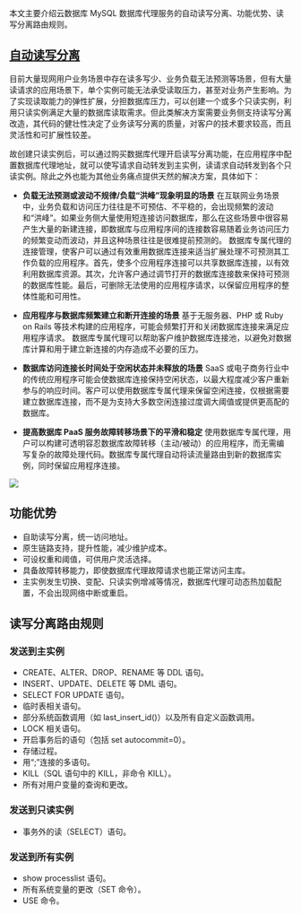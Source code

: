 本文主要介绍云数据库 MySQL 数据库代理服务的自动读写分离、功能优势、读写分离路由规则。

## [自动读写分离](id:zddxfl)
目前大量现网用户业务场景中存在读多写少、业务负载无法预测等场景，但有大量读请求的应用场景下，单个实例可能无法承受读取压力，甚至对业务产生影响。为了实现读取能力的弹性扩展，分担数据库压力，可以创建一个或多个只读实例，利用只读实例满足大量的数据库读取需求。但此类解决方案需要业务侧支持读写分离改造，其代码的健壮性决定了业务读写分离的质量，对客户的技术要求较高，而且灵活性和可扩展性较差。

故创建只读实例后，可以通过购买数据库代理开启读写分离功能，在应用程序中配置数据库代理地址，就可以使写请求自动转发到主实例，读请求自动转发到各个只读实例。除此之外也能为其他业务痛点提供天然的解决方案，具体如下：

- **负载无法预测或波动不规律/负载“洪峰”现象明显的场景**
在互联网业务场景中，业务负载和访问压力往往是不可预估、不平稳的，会出现频繁的波动和“洪峰”。如果业务侧大量使用短连接访问数据库，那么在这些场景中很容易产生大量的新建连接，即数据库与应用程序间的连接数容易随着业务访问压力的频繁变动而波动，并且这种场景往往是很难提前预测的。
数据库专属代理的连接管理，使客户可以通过有效重用数据库连接来适当扩展处理不可预测其工作负载的应用程序。首先，使多个应用程序连接可以共享数据库连接，以有效利用数据库资源。其次，允许客户通过调节打开的数据库连接数来保持可预测的数据库性能。最后，可删除无法使用的应用程序请求，以保留应用程序的整体性能和可用性。

- **应用程序与数据库频繁建立和断开连接的场景**
基于无服务器、PHP 或 Ruby on Rails 等技术构建的应用程序，可能会频繁打开和关闭数据库连接来满足应用程序请求。
数据库专属代理可以帮助客户维护数据库连接池，以避免对数据库计算和用于建立新连接的内存造成不必要的压力。

- **数据库访问连接长时间处于空闲状态并未释放的场景**
SaaS 或电子商务行业中的传统应用程序可能会使数据库连接保持空闲状态，以最大程度减少客户重新参与的响应时间。客户可以使用数据库专属代理来保留空闲连接，仅根据需要建立数据库连接，而不是为支持大多数空闲连接过度调大阈值或提供更高配的数据库。

- **提高数据库 PaaS 服务故障转移场景下的平滑和稳定**
使用数据库专属代理，用户可以构建可透明容忍数据库故障转移（主动/被动）的应用程序，而无需编写复杂的故障处理代码。数据库专属代理自动将读流量路由到新的数据库实例，同时保留应用程序连接。

![](https://main.qcloudimg.com/raw/a5f23e2235bc918b1a7e816c8f2c947b.png)

## 功能优势
- 自助读写分离，统一访问地址。
- 原生链路支持，提升性能，减少维护成本。
- 可设权重和阈值，可供用户灵活选择。
- 具备故障转移能力，即使数据库代理故障请求也能正常访问主库。
- 主实例发生切换、变配、只读实例增减等情况，数据库代理可动态热加载配置，不会出现网络中断或重启。

## 读写分离路由规则
### 发送到主实例
- CREATE、ALTER、DROP、RENAME 等 DDL 语句。
- INSERT、UPDATE、DELETE 等 DML 语句。
- SELECT FOR UPDATE 语句。
- 临时表相关语句。
- 部分系统函数调用（如 last_insert_id()）以及所有自定义函数调用。
- LOCK 相关语句。
- 开启事务后的语句（包括 set autocommit=0）。
- 存储过程。
- 用“;”连接的多语句。
- KILL（SQL 语句中的 KILL，非命令 KILL）。
- 所有对用户变量的查询和更改。

### 发送到只读实例
- 事务外的读（SELECT）语句。

### 发送到所有实例
- show processlist 语句。
- 所有系统变量的更改（SET 命令）。
- USE 命令。
